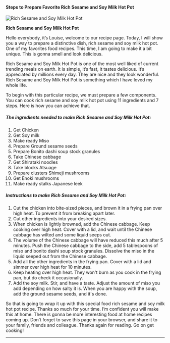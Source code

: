             

#### Steps to Prepare Favorite Rich Sesame and Soy Milk Hot Pot

![Rich Sesame and Soy Milk Hot Pot](https://img-global.cpcdn.com/recipes/4703794320375808/751x532cq70/rich-sesame-and-soy-milk-hot-pot-recipe-main-photo.jpg)

**Rich Sesame and Soy Milk Hot Pot**

Hello everybody, it’s Louise, welcome to our recipe page. Today, I will show you a way to prepare a distinctive dish, rich sesame and soy milk hot pot. One of my favorites food recipes. This time, I am going to make it a bit unique. This is gonna smell and look delicious.

Rich Sesame and Soy Milk Hot Pot is one of the most well liked of current trending meals on earth. It is simple, it’s fast, it tastes delicious. It’s appreciated by millions every day. They are nice and they look wonderful. Rich Sesame and Soy Milk Hot Pot is something which I have loved my whole life.

To begin with this particular recipe, we must prepare a few components. You can cook rich sesame and soy milk hot pot using 11 ingredients and 7 steps. Here is how you can achieve that.

##### The ingredients needed to make Rich Sesame and Soy Milk Hot Pot:

1.  Get Chicken
2.  Get Soy milk
3.  Make ready Miso
4.  Prepare Ground sesame seeds
5.  Prepare Bonito dashi soup stock granules
6.  Take Chinese cabbage
7.  Get Shirataki noodles
8.  Take blocks Atsuage
9.  Prepare clusters Shimeji mushrooms
10.  Get Enoki mushrooms
11.  Make ready stalks Japanese leek

##### Instructions to make Rich Sesame and Soy Milk Hot Pot:

1.  Cut the chicken into bite-sized pieces, and brown it in a frying pan over high heat. To prevent it from breaking apart later.
2.  Cut other ingredients into your desired sizes.
3.  When chicken is lightly browned, add the Chinese cabbage. Keep cooking over high heat. Cover with a lid, and wait until the Chinese cabbage has wilted and some liquid seeps out.
4.  The volume of the Chinese cabbage will have reduced this much after 5 minutes. Push the Chinese cabbage to the side, add 5 tablespoons of miso and bonito dashi soup stock granules. Dissolve the miso in the liquid seeped out from the Chinese cabbage.
5.  Add all the other ingredients in the frying pan. Cover with a lid and simmer over high heat for 10 minutes.
6.  Keep heating over high heat. They won't burn as you cook in the frying pan, but do check it occasionally.
7.  Add the soy milk. Stir, and have a taste. Adjust the amount of miso you add depending on how salty it is. When you are happy with the soup, add the ground sesame seeds, and it's done.

So that is going to wrap it up with this special food rich sesame and soy milk hot pot recipe. Thanks so much for your time. I’m confident you will make this at home. There is gonna be more interesting food at home recipes coming up. Don’t forget to save this page in your browser, and share it to your family, friends and colleague. Thanks again for reading. Go on get cooking!

* * *